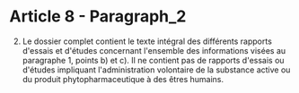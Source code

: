 # Article 8 - Paragraph_2

2. Le dossier complet contient le texte intégral des différents rapports d'essais et d'études concernant l'ensemble des informations visées au paragraphe 1, points b) et c). Il ne contient pas de rapports d'essais ou d'études impliquant l'administration volontaire de la substance active ou du produit phytopharmaceutique à des êtres humains.
